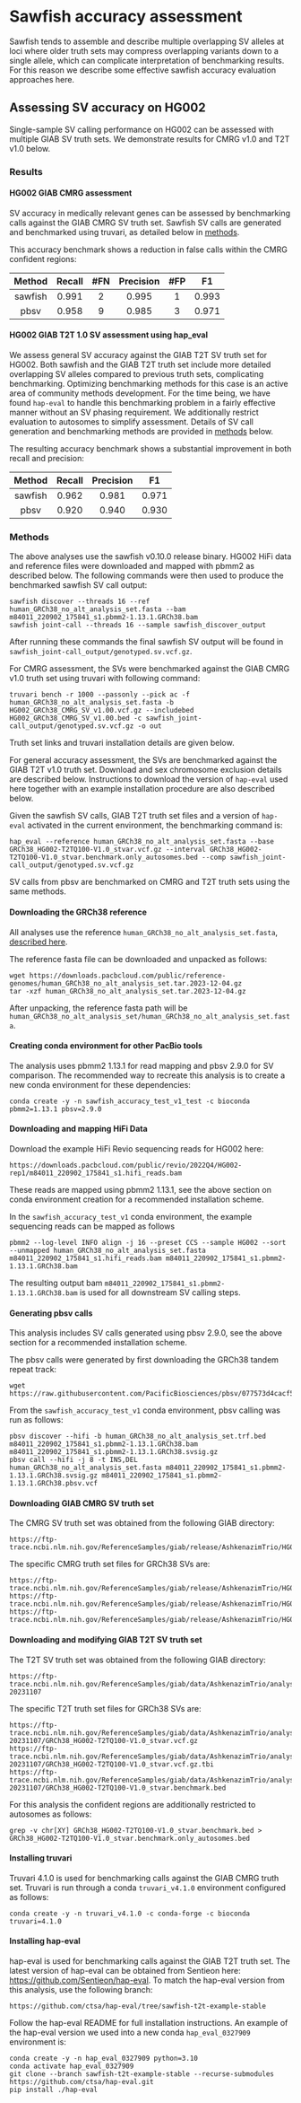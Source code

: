 # Sawfish accuracy assessment

Sawfish tends to assemble and describe multiple overlapping SV alleles at loci where older truth sets may compress overlapping variants down to a single allele, which can complicate interpretation of benchmarking results. For this reason we describe some effective sawfish accuracy evaluation approaches here.

## Assessing SV accuracy on HG002

Single-sample SV calling performance on HG002 can be assessed with multiple GIAB SV truth sets. We demonstrate results for CMRG v1.0 and T2T v1.0 below.

### Results

#### HG002 GIAB CMRG assessment

SV accuracy in medically relevant genes can be assessed by benchmarking calls against the GIAB CMRG SV truth set. Sawfish SV calls are generated and benchmarked using truvari, as detailed below in [methods](#methods).

This accuracy benchmark shows a reduction in false calls within the CMRG confident regions:

| Method  | Recall | #FN | Precision | #FP | F1    |
|:-------:|:------:|:---:|:---------:|:---:|:-----:|
| sawfish | 0.991  | 2   | 0.995     | 1   | 0.993 |
| pbsv    | 0.958  | 9   | 0.985     | 3   | 0.971 |


#### HG002 GIAB T2T 1.0 SV assessment using hap_eval

We assess general SV accuracy against the GIAB T2T SV truth set for HG002. Both sawfish and the GIAB T2T truth set include more detailed overlapping SV alleles compared to previous
truth sets, complicating benchmarking. Optimizing benchmarking methods for this case is an active area of community methods development. For the time being, we have found `hap-eval` to handle this benchmarking problem in a fairly effective manner without an SV phasing requirement. We additionally restrict evaluation to autosomes to simplify assessment. Details of SV call generation and benchmarking methods are provided in [methods](#methods) below.

The resulting accuracy benchmark shows a substantial improvement in both recall and precision:

| Method  | Recall | Precision | F1    |
|:-------:|:------:|:---------:|:-----:|
| sawfish | 0.962  | 0.981     | 0.971 |
| pbsv    | 0.920  | 0.940     | 0.930 |


### Methods

The above analyses use the sawfish v0.10.0 release binary. HG002 HiFi data and reference files were downloaded and mapped with pbmm2 as described below. The following commands were then used to produce the benchmarked sawfish SV call output:

    sawfish discover --threads 16 --ref human_GRCh38_no_alt_analysis_set.fasta --bam m84011_220902_175841_s1.pbmm2-1.13.1.GRCh38.bam
    sawfish joint-call --threads 16 --sample sawfish_discover_output

After running these commands the final sawfish SV output will be found in `sawfish_joint-call_output/genotyped.sv.vcf.gz`.

For CMRG assessment, the SVs were benchmarked against the GIAB CMRG v1.0 truth set using truvari with following command:

    truvari bench -r 1000 --passonly --pick ac -f human_GRCh38_no_alt_analysis_set.fasta -b HG002_GRCh38_CMRG_SV_v1.00.vcf.gz --includebed HG002_GRCh38_CMRG_SV_v1.00.bed -c sawfish_joint-call_output/genotyped.sv.vcf.gz -o out

Truth set links and truvari installation details are given below.

For general accuracy assessment, the SVs are benchmarked against the GIAB T2T v1.0 truth set. Download and sex chromosome exclusion details are described below.
Instructions to download the version of `hap-eval` used here together with an example installation procedure are also described below.

Given the sawfish SV calls, GIAB T2T truth set files and a version of `hap-eval` activated in the current environment, the benchmarking command is:

    hap_eval --reference human_GRCh38_no_alt_analysis_set.fasta --base GRCh38_HG002-T2TQ100-V1.0_stvar.vcf.gz --interval GRCh38_HG002-T2TQ100-V1.0_stvar.benchmark.only_autosomes.bed --comp sawfish_joint-call_output/genotyped.sv.vcf.gz

SV calls from pbsv are benchmarked on CMRG and T2T truth sets using the same methods.

#### Downloading the GRCh38 reference

All analyses use the reference `human_GRCh38_no_alt_analysis_set.fasta`, [described here](https://github.com/PacificBiosciences/reference_genomes/tree/main/reference_genomes/human_GRCh38_no_alt_analysis_set).

The reference fasta file can be downloaded and unpacked as follows:

    wget https://downloads.pacbcloud.com/public/reference-genomes/human_GRCh38_no_alt_analysis_set.tar.2023-12-04.gz
    tar -xzf human_GRCh38_no_alt_analysis_set.tar.2023-12-04.gz

After unpacking, the reference fasta path will be `human_GRCh38_no_alt_analysis_set/human_GRCh38_no_alt_analysis_set.fasta`.

#### Creating conda environment for other PacBio tools

The analysis uses pbmm2 1.13.1 for read mapping and pbsv 2.9.0 for SV comparison. The recommended way to recreate this analysis is to create a new conda environment for these
dependencies:

    conda create -y -n sawfish_accuracy_test_v1_test -c bioconda pbmm2=1.13.1 pbsv=2.9.0

#### Downloading and mapping HiFi Data

Download the example HiFi Revio sequencing reads for HG002 here:

    https://downloads.pacbcloud.com/public/revio/2022Q4/HG002-rep1/m84011_220902_175841_s1.hifi_reads.bam

These reads are mapped using pbmm2 1.13.1, see the above section on conda environment creation for a recommended installation scheme.

In the `sawfish_accuracy_test_v1` conda environment, the example sequencing reads can be mapped as follows

    pbmm2 --log-level INFO align -j 16 --preset CCS --sample HG002 --sort --unmapped human_GRCh38_no_alt_analysis_set.fasta m84011_220902_175841_s1.hifi_reads.bam m84011_220902_175841_s1.pbmm2-1.13.1.GRCh38.bam

The resulting output bam `m84011_220902_175841_s1.pbmm2-1.13.1.GRCh38.bam` is used for all downstream SV calling steps.

#### Generating pbsv calls

This analysis includes SV calls generated using pbsv 2.9.0, see the above section for a recommended installation scheme.

The pbsv calls were generated by first downloading the GRCh38 tandem repeat track:

    wget https://raw.githubusercontent.com/PacificBiosciences/pbsv/077573d4cacf5632d3ecf125220526e12ef61309/annotations/human_GRCh38_no_alt_analysis_set.trf.bed

From the `sawfish_accuracy_test_v1` conda environment, pbsv calling was run as follows:

    pbsv discover --hifi -b human_GRCh38_no_alt_analysis_set.trf.bed m84011_220902_175841_s1.pbmm2-1.13.1.GRCh38.bam m84011_220902_175841_s1.pbmm2-1.13.1.GRCh38.svsig.gz
    pbsv call --hifi -j 8 -t INS,DEL human_GRCh38_no_alt_analysis_set.fasta m84011_220902_175841_s1.pbmm2-1.13.1.GRCh38.svsig.gz m84011_220902_175841_s1.pbmm2-1.13.1.GRCh38.pbsv.vcf

#### Downloading GIAB CMRG SV truth set

The CMRG SV truth set was obtained from the following GIAB directory:

    https://ftp-trace.ncbi.nlm.nih.gov/ReferenceSamples/giab/release/AshkenazimTrio/HG002_NA24385_son/CMRG_v1.00

The specific CMRG truth set files for GRCh38 SVs are:

    https://ftp-trace.ncbi.nlm.nih.gov/ReferenceSamples/giab/release/AshkenazimTrio/HG002_NA24385_son/CMRG_v1.00/GRCh38/StructuralVariant/HG002_GRCh38_CMRG_SV_v1.00.vcf.gz
    https://ftp-trace.ncbi.nlm.nih.gov/ReferenceSamples/giab/release/AshkenazimTrio/HG002_NA24385_son/CMRG_v1.00/GRCh38/StructuralVariant/HG002_GRCh38_CMRG_SV_v1.00.vcf.gz.tbi
    https://ftp-trace.ncbi.nlm.nih.gov/ReferenceSamples/giab/release/AshkenazimTrio/HG002_NA24385_son/CMRG_v1.00/GRCh38/StructuralVariant/HG002_GRCh38_CMRG_SV_v1.00.bed

#### Downloading and modifying GIAB T2T SV truth set

The T2T SV truth set was obtained from the following GIAB directory:

    https://ftp-trace.ncbi.nlm.nih.gov/ReferenceSamples/giab/data/AshkenazimTrio/analysis/NIST_HG002_DraftBenchmark_defrabbV0.012-20231107

The specific T2T truth set files for GRCh38 SVs are:

    https://ftp-trace.ncbi.nlm.nih.gov/ReferenceSamples/giab/data/AshkenazimTrio/analysis/NIST_HG002_DraftBenchmark_defrabbV0.012-20231107/GRCh38_HG002-T2TQ100-V1.0_stvar.vcf.gz
    https://ftp-trace.ncbi.nlm.nih.gov/ReferenceSamples/giab/data/AshkenazimTrio/analysis/NIST_HG002_DraftBenchmark_defrabbV0.012-20231107/GRCh38_HG002-T2TQ100-V1.0_stvar.vcf.gz.tbi
    https://ftp-trace.ncbi.nlm.nih.gov/ReferenceSamples/giab/data/AshkenazimTrio/analysis/NIST_HG002_DraftBenchmark_defrabbV0.012-20231107/GRCh38_HG002-T2TQ100-V1.0_stvar.benchmark.bed

For this analysis the confident regions are additionally restricted to autosomes as follows:

    grep -v chr[XY] GRCh38_HG002-T2TQ100-V1.0_stvar.benchmark.bed > GRCh38_HG002-T2TQ100-V1.0_stvar.benchmark.only_autosomes.bed

#### Installing truvari

Truvari 4.1.0 is used for benchmarking calls against the GIAB CMRG truth set. Truvari is run through a conda `truvari_v4.1.0` environment configured as follows:

    conda create -y -n truvari_v4.1.0 -c conda-forge -c bioconda truvari=4.1.0

#### Installing hap-eval

hap-eval is used for benchmarking calls against the GIAB T2T truth set. The latest version of hap-eval can be obtained from Sentieon here: https://github.com/Sentieon/hap-eval. To match the hap-eval version from this analysis, use the following branch:

    https://github.com/ctsa/hap-eval/tree/sawfish-t2t-example-stable

Follow the hap-eval README for full installation instructions. An example of the hap-eval version we used into a new conda `hap_eval_0327909` environment is:

    conda create -y -n hap_eval_0327909 python=3.10
    conda activate hap_eval_0327909
    git clone --branch sawfish-t2t-example-stable --recurse-submodules https://github.com/ctsa/hap-eval.git
    pip install ./hap-eval
